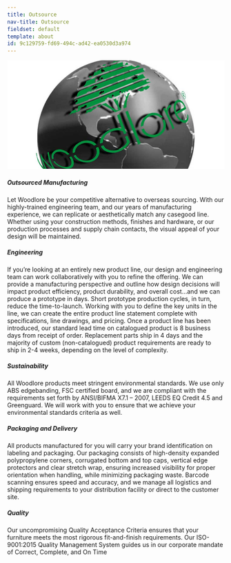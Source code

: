 ```yaml
---
title: Outsource
nav-title: Outsource
fieldset: default
template: about
id: 9c129759-fd69-494c-ad42-ea0530d3a974
---
```

<div class="block">
    <div class="row">
        <div class="col">
            <img src="/assets/images/outsource-page/globe4.jpg" class="large-image">
        </div>
    </div>
</div>
<div class="block">
    <h5 class="orange bold">Outsourced Manufacturing</h5>
    <p>Let Woodlore be your competitive alternative to overseas sourcing. With our highly-trained engineering team, and our years of manufacturing experience, we can replicate or aesthetically match any casegood line. Whether using your construction methods, finishes and hardware, or our production processes and supply chain contacts, the visual appeal of your design will be maintained.</p>
</div>
<div class="block">
    <h5 class="orange bold">Engineering</h5>
    <p>If you’re looking at an entirely new product line, our design and engineering team can work collaboratively with you to refine the offering. We can provide a manufacturing perspective and outline how design decisions will impact product efficiency, product durability, and overall cost…and we can produce a prototype in days. Short prototype production cycles, in turn, reduce the time-to-launch. Working with you to define the key units in the line, we can create the entire product line statement complete with specifications, line drawings, and pricing. Once a product line has been introduced, our standard lead time on catalogued product is 8 business days from receipt of order. Replacement parts ship in 4 days and the majority of custom (non-catalogued) product requirements are ready to ship in 2-4 weeks, depending on the level of complexity.</p>
</div>


<div class="block">
    <h5 class="orange bold">Sustainability</h5>
    <p>All Woodlore products meet stringent environmental standards. We use only ABS edgebanding, FSC certified board, and we are compliant with the requirements set forth by ANSI/BIFMA X7.1 – 2007, LEEDS EQ Credit 4.5 and Greenguard. We will work with you to ensure that we achieve your environmental standards criteria as well.
    </p>
</div>
<div class="block">
    <h5 class="orange bold">Packaging and Delivery</h5>
    <p>All products manufactured for you will carry your brand identification on labeling and packaging. Our packaging consists of high-density expanded polypropylene corners, corrugated bottom and top caps, vertical edge protectors and clear stretch wrap, ensuring increased visibility for proper orientation when handling, while minimizing packaging waste. Barcode scanning ensures speed and accuracy, and we manage all logistics and shipping requirements to your distribution facility or direct to the customer site.</p>
</div>
<div class="block">
    <h5 class="orange bold">Quality</h5>
    <p>Our uncompromising Quality Acceptance Criteria ensures that your furniture meets the most rigorous fit-and-finish requirements. Our ISO-9001:2015 Quality Management System guides us in our corporate mandate of Correct, Complete, and On Time</p>
</div>

